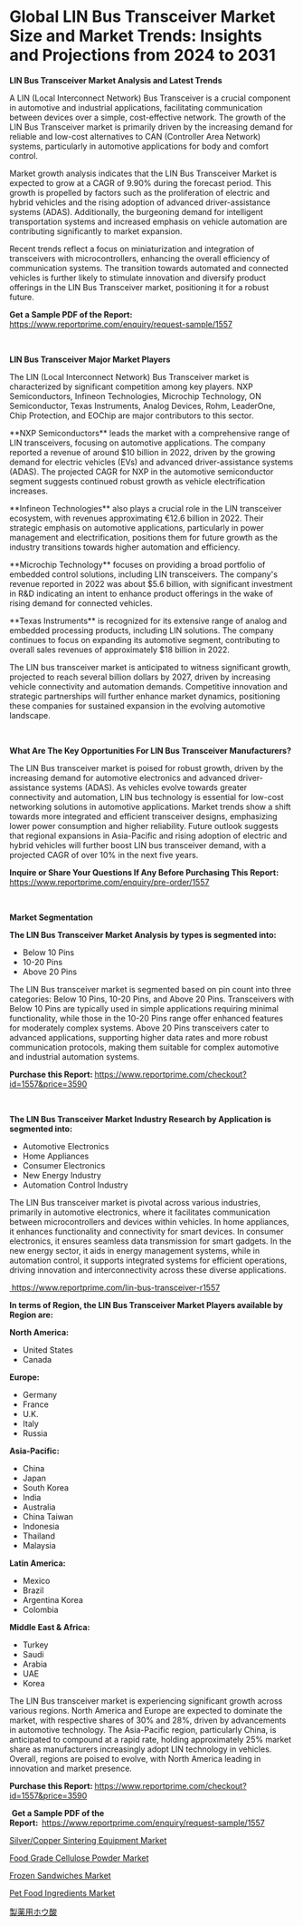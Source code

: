 <p><h1>Global LIN Bus Transceiver Market Size and Market Trends: Insights and Projections from 2024 to 2031</h1></p><p><strong>LIN Bus Transceiver Market Analysis and Latest Trends</strong></p>
<p><p>A LIN (Local Interconnect Network) Bus Transceiver is a crucial component in automotive and industrial applications, facilitating communication between devices over a simple, cost-effective network. The growth of the LIN Bus Transceiver market is primarily driven by the increasing demand for reliable and low-cost alternatives to CAN (Controller Area Network) systems, particularly in automotive applications for body and comfort control.</p><p>Market growth analysis indicates that the LIN Bus Transceiver Market is expected to grow at a CAGR of 9.90% during the forecast period. This growth is propelled by factors such as the proliferation of electric and hybrid vehicles and the rising adoption of advanced driver-assistance systems (ADAS). Additionally, the burgeoning demand for intelligent transportation systems and increased emphasis on vehicle automation are contributing significantly to market expansion. </p><p>Recent trends reflect a focus on miniaturization and integration of transceivers with microcontrollers, enhancing the overall efficiency of communication systems. The transition towards automated and connected vehicles is further likely to stimulate innovation and diversify product offerings in the LIN Bus Transceiver market, positioning it for a robust future.</p></p>
<p><strong>Get a Sample PDF of the Report:&nbsp;</strong> <a href="https://www.reportprime.com/enquiry/request-sample/1557">https://www.reportprime.com/enquiry/request-sample/1557</a></p>
<p>&nbsp;</p>
<p><strong>LIN Bus Transceiver Major Market Players</strong></p>
<p><p>The LIN (Local Interconnect Network) Bus Transceiver market is characterized by significant competition among key players. NXP Semiconductors, Infineon Technologies, Microchip Technology, ON Semiconductor, Texas Instruments, Analog Devices, Rohm, LeaderOne, Chip Protection, and EOChip are major contributors to this sector.</p><p>**NXP Semiconductors** leads the market with a comprehensive range of LIN transceivers, focusing on automotive applications. The company reported a revenue of around $10 billion in 2022, driven by the growing demand for electric vehicles (EVs) and advanced driver-assistance systems (ADAS). The projected CAGR for NXP in the automotive semiconductor segment suggests continued robust growth as vehicle electrification increases.</p><p>**Infineon Technologies** also plays a crucial role in the LIN transceiver ecosystem, with revenues approximating €12.6 billion in 2022. Their strategic emphasis on automotive applications, particularly in power management and electrification, positions them for future growth as the industry transitions towards higher automation and efficiency.</p><p>**Microchip Technology** focuses on providing a broad portfolio of embedded control solutions, including LIN transceivers. The company's revenue reported in 2022 was about $5.6 billion, with significant investment in R&D indicating an intent to enhance product offerings in the wake of rising demand for connected vehicles.</p><p>**Texas Instruments** is recognized for its extensive range of analog and embedded processing products, including LIN solutions. The company continues to focus on expanding its automotive segment, contributing to overall sales revenues of approximately $18 billion in 2022.</p><p>The LIN bus transceiver market is anticipated to witness significant growth, projected to reach several billion dollars by 2027, driven by increasing vehicle connectivity and automation demands. Competitive innovation and strategic partnerships will further enhance market dynamics, positioning these companies for sustained expansion in the evolving automotive landscape.</p></p>
<p>&nbsp;</p>
<p><strong>What Are The Key Opportunities For LIN Bus Transceiver Manufacturers?</strong></p>
<p><p>The LIN Bus transceiver market is poised for robust growth, driven by the increasing demand for automotive electronics and advanced driver-assistance systems (ADAS). As vehicles evolve towards greater connectivity and automation, LIN bus technology is essential for low-cost networking solutions in automotive applications. Market trends show a shift towards more integrated and efficient transceiver designs, emphasizing lower power consumption and higher reliability. Future outlook suggests that regional expansions in Asia-Pacific and rising adoption of electric and hybrid vehicles will further boost LIN bus transceiver demand, with a projected CAGR of over 10% in the next five years.</p></p>
<p><strong>Inquire or Share Your Questions If Any Before Purchasing This Report:</strong> <a href="https://www.reportprime.com/enquiry/pre-order/1557">https://www.reportprime.com/enquiry/pre-order/1557</a></p>
<p>&nbsp;</p>
<p><strong>Market Segmentation</strong></p>
<p><strong>The LIN Bus Transceiver Market Analysis by types is segmented into:</strong></p>
<p><ul><li>Below 10 Pins</li><li>10-20 Pins</li><li>Above 20 Pins</li></ul></p>
<p><p>The LIN Bus transceiver market is segmented based on pin count into three categories: Below 10 Pins, 10-20 Pins, and Above 20 Pins. Transceivers with Below 10 Pins are typically used in simple applications requiring minimal functionality, while those in the 10-20 Pins range offer enhanced features for moderately complex systems. Above 20 Pins transceivers cater to advanced applications, supporting higher data rates and more robust communication protocols, making them suitable for complex automotive and industrial automation systems.</p></p>
<p><strong>Purchase this Report:&nbsp;</strong><a href="https://www.reportprime.com/checkout?id=1557&price=3590">https://www.reportprime.com/checkout?id=1557&price=3590</a></p>
<p>&nbsp;</p>
<p><strong>The LIN Bus Transceiver Market Industry Research by Application is segmented into:</strong></p>
<p><ul><li>Automotive Electronics</li><li>Home Appliances</li><li>Consumer Electronics</li><li>New Energy Industry</li><li>Automation Control Industry</li></ul></p>
<p><p>The LIN Bus transceiver market is pivotal across various industries, primarily in automotive electronics, where it facilitates communication between microcontrollers and devices within vehicles. In home appliances, it enhances functionality and connectivity for smart devices. In consumer electronics, it ensures seamless data transmission for smart gadgets. In the new energy sector, it aids in energy management systems, while in automation control, it supports integrated systems for efficient operations, driving innovation and interconnectivity across these diverse applications.</p></p>
<p><a href="https://www.reportprime.com/lin-bus-transceiver-r1557">&nbsp;https://www.reportprime.com/lin-bus-transceiver-r1557</a></p>
<p><strong>In terms of Region, the LIN Bus Transceiver Market Players available by Region are:</strong></p>
<p>
    <p> <strong> North America: </strong>
        <ul>
            <li>United States</li>
            <li>Canada</li>
        </ul>
        </p> 
    <p> <strong> Europe: </strong>
        <ul>
            <li>Germany</li>
            <li>France</li>
            <li>U.K.</li>
            <li>Italy</li>
            <li>Russia</li>
        </ul>
        </p> 
    <p> <strong> Asia-Pacific: </strong>
        <ul>
            <li>China</li>
            <li>Japan</li>
            <li>South Korea</li>
            <li>India</li>
            <li>Australia</li>
            <li>China Taiwan</li>
            <li>Indonesia</li>
            <li>Thailand</li>
            <li>Malaysia</li>
        </ul>
        </p> 
    <p> <strong> Latin America: </strong>
        <ul>
            <li>Mexico</li>
            <li>Brazil</li>
            <li>Argentina Korea</li>
            <li>Colombia</li>
        </ul>
        </p> 
    <p> <strong> Middle East & Africa: </strong>
        <ul>
            <li>Turkey</li>
            <li>Saudi</li>
            <li>Arabia</li>
            <li>UAE</li>
            <li>Korea</li>
        </ul>
    </p>
    </p>
<p><p>The LIN Bus transceiver market is experiencing significant growth across various regions. North America and Europe are expected to dominate the market, with respective shares of 30% and 28%, driven by advancements in automotive technology. The Asia-Pacific region, particularly China, is anticipated to compound at a rapid rate, holding approximately 25% market share as manufacturers increasingly adopt LIN technology in vehicles. Overall, regions are poised to evolve, with North America leading in innovation and market presence.</p></p>
<p><strong>Purchase this Report: </strong><a href="https://www.reportprime.com/checkout?id=1557&price=3590">https://www.reportprime.com/checkout?id=1557&price=3590</a></p>
<p>&nbsp;<strong>Get a Sample PDF of the Report:&nbsp;&nbsp;</strong><a href="https://www.reportprime.com/enquiry/request-sample/1557">https://www.reportprime.com/enquiry/request-sample/1557</a></p>
<p><strong></strong></p>
<p><p><a href="https://medium.com/@ornellwebster/silver-copper-sintering-equipment-market-size-share-analysis-growth-trends-forecast-2024-2031-525fb749e86f">Silver/Copper Sintering Equipment Market</a></p><p><a href="https://issuu.com/reportprime-2/docs/food-grade-cellulose-powder-market-_78c2d9d806f890">Food Grade Cellulose Powder Market</a></p><p><a href="https://www.linkedin.com/pulse/analyzing-key-drivers-frozen-sandwiches-market-trends-future-zhpyf?trackingId=8J19k1lJRAe30SPL80tmDA%3D%3D">Frozen Sandwiches Market</a></p><p><a href="https://www.linkedin.com/pulse/pet-food-ingredients-market-global-insights-regional-analysis-p9l0f?trackingId=Z7S89NUnRTmuUyfXaX%2FuqQ%3D%3D">Pet Food Ingredients Market</a></p><p><a href="https://medium.com/@alonzomoenrt8956/%E8%96%AC%E5%93%81%E3%83%9B%E3%82%A6%E9%85%B8%E5%B8%82%E5%A0%B4-%E5%B8%82%E5%A0%B4%E3%82%BB%E3%82%B0%E3%83%A1%E3%83%B3%E3%83%86%E3%83%BC%E3%82%B7%E3%83%A7%E3%83%B3-%E5%9C%B0%E7%90%86%E7%9A%84%E5%9C%B0%E5%9F%9F-2031%E5%B9%B4%E3%81%BE%E3%81%A7%E3%81%AE%E5%B8%82%E5%A0%B4%E4%BA%88%E6%B8%AC-642e504f38c7">製薬用ホウ酸</a></p></p>
